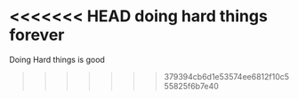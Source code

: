 <<<<<<< HEAD
doing hard things forever
=======
Doing Hard things is good 
>>>>>>> 379394cb6d1e53574ee6812f10c555825f6b7e40
